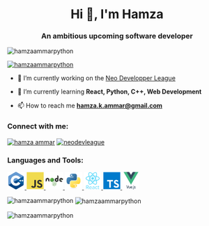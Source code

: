 <h1 align="center">Hi 👋, I'm Hamza</h1>
<h3 align="center">An ambitious upcoming software developer</h3>

<p align="left"> <img src="https://komarev.com/ghpvc/?username=hamzaammarpython&label=Profile%20views&color=0e75b6&style=flat" alt="hamzaammarpython" /> </p>

<p align="left"> <a href="https://github.com/ryo-ma/github-profile-trophy"><img src="https://github-profile-trophy.vercel.app/?username=hamzaammarpython" alt="hamzaammarpython" /></a> </p>

- 🔭 I’m currently working on the [Neo Developper League](neoleague.dev)

- 🌱 I’m currently learning **React, Python, C++, Web Development**

- 📫 How to reach me **hamza.k.ammar@gmail.com**

<h3 align="left">Connect with me:</h3>
<p align="left">
<a href="https://linkedin.com/in/hamza ammar" target="blank"><img align="center" src="https://raw.githubusercontent.com/rahuldkjain/github-profile-readme-generator/master/src/images/icons/Social/linked-in-alt.svg" alt="hamza ammar" height="30" width="40" /></a>
<a href="https://instagram.com/neodevleague" target="blank"><img align="center" src="https://raw.githubusercontent.com/rahuldkjain/github-profile-readme-generator/master/src/images/icons/Social/instagram.svg" alt="neodevleague" height="30" width="40" /></a>
</p>

<h3 align="left">Languages and Tools:</h3>
<p align="left"> <a href="https://www.w3schools.com/cpp/" target="_blank" rel="noreferrer"> <img src="https://raw.githubusercontent.com/devicons/devicon/master/icons/cplusplus/cplusplus-original.svg" alt="cplusplus" width="40" height="40"/> </a> <a href="https://developer.mozilla.org/en-US/docs/Web/JavaScript" target="_blank" rel="noreferrer"> <img src="https://raw.githubusercontent.com/devicons/devicon/master/icons/javascript/javascript-original.svg" alt="javascript" width="40" height="40"/> </a> <a href="https://nodejs.org" target="_blank" rel="noreferrer"> <img src="https://raw.githubusercontent.com/devicons/devicon/master/icons/nodejs/nodejs-original-wordmark.svg" alt="nodejs" width="40" height="40"/> </a> <a href="https://www.python.org" target="_blank" rel="noreferrer"> <img src="https://raw.githubusercontent.com/devicons/devicon/master/icons/python/python-original.svg" alt="python" width="40" height="40"/> </a> <a href="https://reactjs.org/" target="_blank" rel="noreferrer"> <img src="https://raw.githubusercontent.com/devicons/devicon/master/icons/react/react-original-wordmark.svg" alt="react" width="40" height="40"/> </a> <a href="https://www.typescriptlang.org/" target="_blank" rel="noreferrer"> <img src="https://raw.githubusercontent.com/devicons/devicon/master/icons/typescript/typescript-original.svg" alt="typescript" width="40" height="40"/> </a> <a href="https://vuejs.org/" target="_blank" rel="noreferrer"> <img src="https://raw.githubusercontent.com/devicons/devicon/master/icons/vuejs/vuejs-original-wordmark.svg" alt="vuejs" width="40" height="40"/> </a> </p>

<p><img align="left" src="https://github-readme-stats.vercel.app/api/top-langs?username=hamzaammarpython&show_icons=true&locale=en&layout=compact" alt="hamzaammarpython" /></p>

<p>&nbsp;<img align="center" src="https://github-readme-stats.vercel.app/api?username=hamzaammarpython&show_icons=true&locale=en" alt="hamzaammarpython" /></p>

<p><img align="center" src="https://github-readme-streak-stats.herokuapp.com/?user=hamzaammarpython&" alt="hamzaammarpython" /></p>
